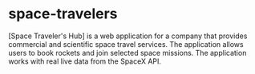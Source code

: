 # space-travelers
[Space Traveler's Hub] is a web application for a company that provides commercial and scientific space travel services. The application allows users to book rockets and join selected space missions. The application works with real live data from the SpaceX API.
